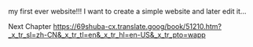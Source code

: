  my first ever website!!!
I want to create a simple website and later edit it... 





Next Chapter
https://69shuba-cx.translate.goog/book/51210.htm?_x_tr_sl=zh-CN&_x_tr_tl=en&_x_tr_hl=en-US&_x_tr_pto=wapp
